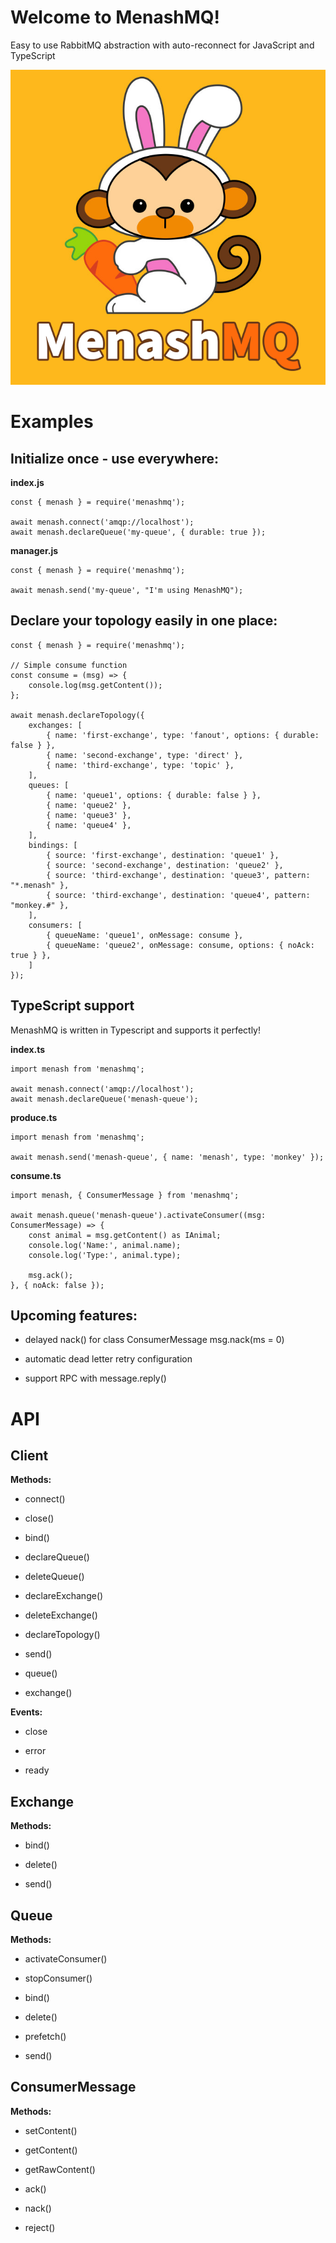 
# Welcome to MenashMQ!

Easy to use RabbitMQ abstraction with auto-reconnect for JavaScript and TypeScript

![MenashMQ Logo](https://raw.githubusercontent.com/Randomize163/MenashMQ/master/other/menashmq-logo.png "MenashMQ logo")

# Examples

## Initialize once - use everywhere:
**index.js**

	const { menash } = require('menashmq');
		
    await menash.connect('amqp://localhost');
    await menash.declareQueue('my-queue', { durable: true });
    
**manager.js**

	const { menash } = require('menashmq');
	
	await menash.send('my-queue', "I'm using MenashMQ");

## Declare your topology easily in one place:

	const { menash } = require('menashmq');

	// Simple consume function
	const consume = (msg) => {
		console.log(msg.getContent());
	};
	
	await menash.declareTopology({
		exchanges: [
			{ name: 'first-exchange', type: 'fanout', options: { durable: false } },
			{ name: 'second-exchange', type: 'direct' },
			{ name: 'third-exchange', type: 'topic' },
		],
		queues: [
			{ name: 'queue1', options: { durable: false } },
			{ name: 'queue2' },
			{ name: 'queue3' },
			{ name: 'queue4' },
		],
		bindings: [
			{ source: 'first-exchange', destination: 'queue1' },
			{ source: 'second-exchange', destination: 'queue2' },
			{ source: 'third-exchange', destination: 'queue3', pattern: "*.menash" },
			{ source: 'third-exchange', destination: 'queue4', pattern: "monkey.#" },
		],
		consumers: [
			{ queueName: 'queue1', onMessage: consume }, 
			{ queueName: 'queue2', onMessage: consume, options: { noAck: true } }, 
		]
	});

## TypeScript support

MenashMQ is written in Typescript and supports it perfectly!

**index.ts**

	import menash from 'menashmq';

	await menash.connect('amqp://localhost');
	await menash.declareQueue('menash-queue');
	
**produce.ts**

	import menash from 'menashmq';

	await menash.send('menash-queue', { name: 'menash', type: 'monkey' });

**consume.ts**

	import menash, { ConsumerMessage } from 'menashmq';

	await menash.queue('menash-queue').activateConsumer((msg: ConsumerMessage) => {
		const animal = msg.getContent() as IAnimal;
		console.log('Name:', animal.name);
		console.log('Type:', animal.type);

		msg.ack();
	}, { noAck: false });

## Upcoming features:

- delayed nack() for class ConsumerMessage msg.nack(ms = 0)

- automatic dead letter retry configuration

- support RPC with message.reply()

# API

 
## Client

**Methods:**

- connect()

- close()

- bind()

- declareQueue()

- deleteQueue()

- declareExchange()

- deleteExchange()

- declareTopology()

- send()

- queue()

- exchange()

  

**Events:**

- close

- error

- ready

## Exchange

**Methods:**

- bind()

- delete()

- send()

  

## Queue

**Methods:**

- activateConsumer()

- stopConsumer()

- bind()

- delete()

- prefetch()

- send()

  

## ConsumerMessage

**Methods:**

- setContent()

- getContent()

- getRawContent()

- ack()

- nack()

- reject()